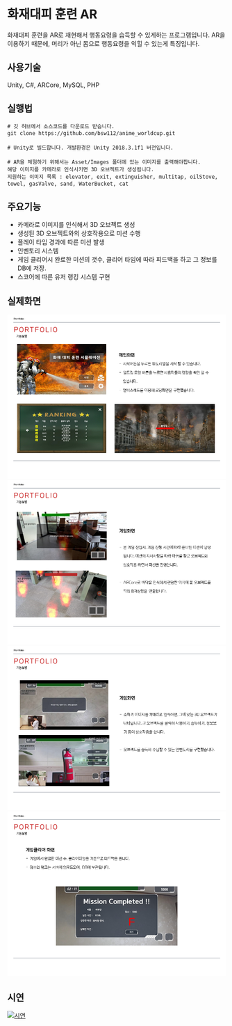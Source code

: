 # 화재대피 훈련 AR
화재대피 훈련을 AR로 재현해서 행동요령을 습득할 수 있게하는 프로그램입니다.
AR을 이용하기 때문에, 머리가 아닌 몸으로 행동요령을 익힐 수 있는게 특징입니다.



## 사용기술
Unity, C#, ARCore, MySQL, PHP


## 실행법
```
# 깃 허브에서 소스코드를 다운로드 받습니다.
git clone https://github.com/bsw112/anime_worldcup.git

# Unity로 빌드합니다. 개발환경은 Unity 2018.3.1f1 버전입니다.

# AR을 체험하기 위해서는 Asset/Images 폴더에 있는 이미지를 출력해야합니다.
해당 이미지를 카메라로 인식시키면 3D 오브젝트가 생성됩니다.
지원하는 이미지 목록 : elevator, exit, extinguisher, multitap, oilStove, towel, gasValve, sand, WaterBucket, cat

```


## 주요기능
* 카메라로 이미지를 인식해서 3D 오브젝트 생성
* 생성된 3D 오브젝트와의 상호작용으로 미션 수행
* 플레이 타임 경과에 따른 미션 발생
* 인벤토리 시스템
* 게임 클리어시 완료한 미션의 갯수, 클리어 타임에 따라 피드백을 하고 그 정보를 DB에 저장. 
* 스코어에 따른 유저 랭킹 시스템 구현


## 실제화면
![alt](readme/슬라이드33.PNG)
![alt](readme/슬라이드34.PNG)
![alt](readme/슬라이드35.PNG)
![alt](readme/슬라이드36.PNG)

## 시연
[![시연](http://img.youtube.com/vi/Q7QbUZA8FHQ/0.jpg)](https://www.youtube.com/watch?v=Q7QbUZA8FHQ&t=62s)
